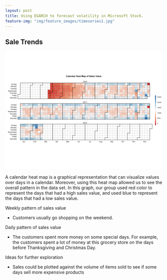 ```yaml
---
layout: post
title: Using EGARCH to forecast volatility in Microsoft Stock. 
feature-img: "img/feature_images/timeseries1.jpg"
---
```


## Sale Trends

![Sale Trends Heat Map](https://github.com/Lanbig/CSC465-Project/raw/master/CalendarHeat-Sales.png)

A calendar heat map is a graphical representation that can visualize values over days in a calendar. Moreover, using this heat map allowed us to see the overall pattern in the data set. In this graph, our group used red color to represent the days that had a high sales value, and used blue to represent the days that had a low sales value. 

Weekly pattern of sales value
* Customers usually go shopping on the weekend.

Daily pattern of sales value
* The customers spent more money on some special days. For example, the customers spent a lot of money at this grocery store on the days before Thanksgiving and Christmas Day. 

Ideas for further exploration
* Sales could be plotted against the volume of items sold to see if some days sell more expensive products